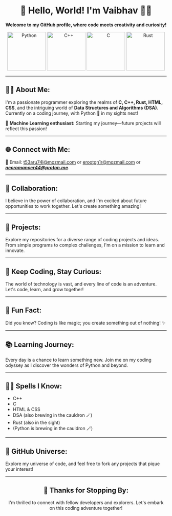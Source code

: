<h1 align="center">👋 Hello, World! I'm Vaibhav 👨‍💻</h1>

<p align="center">
    <strong>Welcome to my GitHub profile, where code meets creativity and curiosity!</strong>
</p>

<div align="center">
    <img src="https://img.shields.io/badge/Code-Python-informational?style=flat&logo=python&color=2bbc8a&logoColor=white" alt="Python" width="120">
    <img src="https://img.shields.io/badge/Code-C++-informational?style=flat&logo=cplusplus&color=2bbc8a&logoColor=white" alt="C++" width="120">
    <img src="https://img.shields.io/badge/Code-C-informational?style=flat&logo=C&color=2bbc8a&logoColor=white" alt="C" width="120">
    <img src="https://img.shields.io/badge/Code-Rust-informational?style=flat&logo=rust&color=2bbc8a&logoColor=white" alt="Rust" width="120">
</div>

<hr>

<h2>👨‍💻 About Me:</h2>
<p>
    I'm a passionate programmer exploring the realms of <strong>C, C++, Rust, HTML, CSS</strong>, and the intriguing world of <strong>Data Structures and Algorithms (DSA)</strong>. 
    Currently on a coding journey, with Python 🐍 in my sights next!
</p>
<p>
    🌟 <strong>Machine Learning enthusiast:</strong> Starting my journey—future projects will reflect this passion!
</p>

<hr>

<h2>🌐 Connect with Me:</h2>
<p>
    📧 Email: <a href="mailto:t53aru74l@mozmail.com">t53aru74l@mozmail.com</a> or <a href="mailto:erootgn1r@mozmail.com">erootgn1r@mozmail.com</a> or <a href="mailto:necromancer44@proton.me"><i><b>necromancer44@proton.me</b></i></a>.
</p>

<hr>

<h2>💬 Collaboration:</h2>
<p>
    I believe in the power of collaboration, and I'm excited about future opportunities to work together. 
    Let's create something amazing!
</p>

<hr>

<h2>🎯 Projects:</h2>
<p>
    Explore my repositories for a diverse range of coding projects and ideas. 
    From simple programs to complex challenges, I'm on a mission to learn and innovate.
</p>

<hr>

<h2>🚀 Keep Coding, Stay Curious:</h2>
<p>
    The world of technology is vast, and every line of code is an adventure. 
    Let's code, learn, and grow together!
</p>

<hr>

<h2>🌌 Fun Fact:</h2>
<p>
    Did you know? Coding is like magic; you create something out of nothing! ✨
</p>

<hr>

<h2>📚 Learning Journey:</h2>
<p>
    Every day is a chance to learn something new. Join me on my coding odyssey as I discover the wonders of Python and beyond.
</p>

<hr>

<h2>🧙‍♂️ Spells I Know:</h2>
<ul>
    <li>C++</li>
    <li>C</li>
    <li>HTML & CSS</li>
    <li>DSA (also brewing in the cauldron 🪄)</li>
    <li>Rust (also in the sight)</li>
    <li>(Python is brewing in the cauldron 🪄)</li>
</ul>

<hr>

<h2>🔭 GitHub Universe:</h2>
<p>
    Explore my universe of code, and feel free to fork any projects that pique your interest!
</p>

<hr>

<h2 align="center">🎉 Thanks for Stopping By:</h2>
<p align="center">
    I'm thrilled to connect with fellow developers and explorers. Let's embark on this coding adventure together!
</p>
